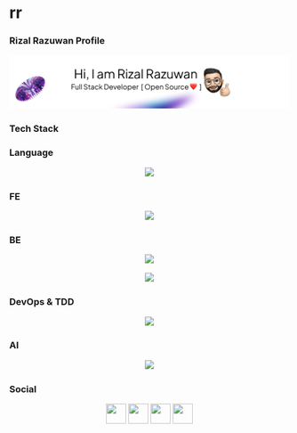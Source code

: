 # rr
### Rizal Razuwan Profile
![Header](./github.png)




### Tech Stack
### Language
<p align="center">
  <a href="https://skillicons.dev">
    <img src="https://skillicons.dev/icons?i=c,cpp,py,js,ts,rust,go,ruby,rails,linux,bash,html,css,pug&theme=dark" />
  </a>
</p>

### FE
<p align="center">
  <a href="https://skillicons.dev">
    <img src="https://skillicons.dev/icons?i=nextjs,react,nuxtjs,vue,tailwind,threejs,figma" />
  </a>
</p>

### BE
<p align="center">
  <a href="https://skillicons.dev">
    <img src="https://skillicons.dev/icons?i=django,express,flask,nest,fastapi,graphql,nodejs,apollo," />
  </a>
</p>
<p align="center">
  <a href="https://skillicons.dev">
    <img src="https://skillicons.dev/icons?i=firebase,mongodb,mysql,postgres,prisma,supabase,sqlite" />
  </a>
</p>

### DevOps & TDD
<p align="center">
  <a href="https://skillicons.dev">
    <img src="https://skillicons.dev/icons?i=ansible,aws,azure,cloudflare,gcp,git,gitlab,heroku,grafana,ipfs,jenkins,kafka,kubernetes,vercel,redis,solidity" />
  </a>
  
</p>

### AI
<p align="center">
  <a href="https://skillicons.dev">
    <img src="https://skillicons.dev/icons?i=tensorflow,r,pytorch,matlab," />
  </a>
</p>


### Social

<p align="center">
	<a href="https://discord.com/users/mrobot-nika67" target="_blank" rel="noreferrer"
		><img
			src="https://skillicons.dev/icons?i=discord&theme=dark"
			width="36"
			height="36"
	/></a>
	<a href="https://www.github.com/rizal-razuwan" target="_blank" rel="noreferrer"
		><img
			src="https://skillicons.dev/icons?i=github&theme=dark"
			width="36"
			height="36"
	/></a>
	<a
		href="https://www.linkedin.com/in/rizal-razuwan-60992aa7/
		target="_blank"
		rel="noreferrer"
		><img
			src="https://skillicons.dev/icons?i=linkedin&theme=dark"
			width="36"
			height="36"
	/></a>
	<a href="https://www.twitter.com/mrobotnika" target="_blank" rel="noreferrer"
		><img
			src="https://skillicons.dev/icons?i=twitter&theme=dark"
			width="36"
			height="36"
	/></a>
</p>


<!--END_SECTION-->
